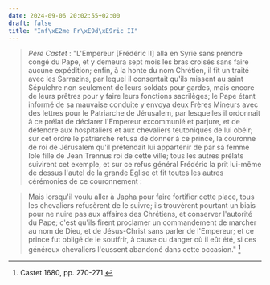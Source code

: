 ```yaml
---
date: 2024-09-06 20:02:55+02:00
draft: false
title: "Inf\xE2me Fr\xE9d\xE9ric II"
---
```





> *Père Castet* : "L'Empereur [Frédéric II] alla en Syrie sans prendre congé du Pape, et y demeura sept mois les bras croisés sans faire aucune expédition; enfin, à la honte du nom Chrétien, il fit un traité avec les Sarrazins, par lequel il consentait qu'ils missent au saint Sépulchre non seulement de leurs soldats pour gardes, mais encore de leurs prêtres pour y faire leurs fonctions sacrilèges; le Pape étant informé de sa mauvaise conduite y envoya deux Frères Mineurs avec des lettres pour le Patriarche de Jérusalem, par lesquelles il ordonnait à ce prélat de déclarer l'Empereur excommunié et parjure, et de défendre aux hospitaliers et aux chevaliers teutoniques de lui obéir; sur cet ordre le patriarche refusa de donner à ce prince, la couronne de roi de Jérusalem qu'il prétendait lui appartenir de par sa femme Iole fille de Jean Trennus roi de cette ville; tous les autres prélats suivirent cet exemple, et sur ce refus général Frédéric la prit lui-même de dessus l'autel de la grande Eglise et fit toutes les autres cérémonies de ce couronnement : 

> Mais lorsqu'il voulu aller à Japha pour faire fortifier cette place, tous les chevaliers refusèrent de le suivre; ils trouvèrent pourtant un biais pour ne nuire pas aux affaires des Chrétiens, et conserver l'autorité du Pape; c'est qu'ils firent proclamer un commandement de marcher au nom de Dieu, et de Jésus-Christ sans parler de l'Empereur; et ce prince fut obligé de le souffrir, à cause du danger où il eût été, si ces généreux chevaliers l'eussent abandoné dans cette occasion." [^1]

[^1]: Castet 1680, pp. 270-271.

